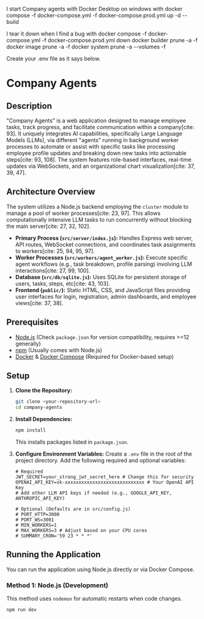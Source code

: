 I start Company agents with Docker Desktop on windows with 
docker compose -f docker-compose.yml -f docker-compose.prod.yml up -d --build

I tear it down when I find a bug with
docker compose -f docker-compose.yml -f docker-compose.prod.yml down
docker builder prune -a -f
docker image prune -a -f 
docker system prune -a --volumes -f

Create your .env file as it says below.


# Company Agents

## Description

"Company Agents" is a web application designed to manage employee tasks, track progress, and facilitate communication within a company[cite: 93]. It uniquely integrates AI capabilities, specifically Large Language Models (LLMs), via different "agents" running in background worker processes to automate or assist with specific tasks like processing employee profile updates and breaking down new tasks into actionable steps[cite: 93, 108]. The system features role-based interfaces, real-time updates via WebSockets, and an organizational chart visualization[cite: 37, 39, 47].

## Architecture Overview

The system utilizes a Node.js backend employing the `cluster` module to manage a pool of worker processes[cite: 23, 97]. This allows computationally intensive LLM tasks to run concurrently without blocking the main server[cite: 27, 32, 102].

* **Primary Process (`src/server/index.js`):** Handles Express web server, API routes, WebSocket connections, and coordinates task assignments to workers[cite: 25, 94, 95, 97].
* **Worker Processes (`src/workers/agent_worker.js`):** Execute specific agent workflows (e.g., task breakdown, profile parsing) involving LLM interactions[cite: 27, 99, 100].
* **Database (`src/db/sqlite.js`):** Uses SQLite for persistent storage of users, tasks, steps, etc[cite: 43, 103].
* **Frontend (`public/`):** Static HTML, CSS, and JavaScript files providing user interfaces for login, registration, admin dashboards, and employee views[cite: 37, 38].

## Prerequisites

* [Node.js](https://nodejs.org/) (Check `package.json` for version compatibility, requires >=12 generally)
* [npm](https://www.npmjs.com/) (Usually comes with Node.js)
* [Docker](https://www.docker.com/) & [Docker Compose](https://docs.docker.com/compose/) (Required for Docker-based setup)

## Setup

1.  **Clone the Repository:**
    ```bash
    git clone <your-repository-url>
    cd company-agents
    ```

2.  **Install Dependencies:**
    ```bash
    npm install
    ```
    This installs packages listed in `package.json`.

3.  **Configure Environment Variables:**
    Create a `.env` file in the root of the project directory. Add the following required and optional variables:

    ```dotenv
    # Required
    JWT_SECRET=your_strong_jwt_secret_here # Change this for security
    OPENAI_API_KEY=sk-xxxxxxxxxxxxxxxxxxxxxxxxxxxxx # Your OpenAI API Key
    # Add other LLM API keys if needed (e.g., GOOGLE_API_KEY, ANTHROPIC_API_KEY)

    # Optional (Defaults are in src/config.js)
    # PORT_HTTP=3000
    # PORT_WS=3001
    # MIN_WORKERS=1
    # MAX_WORKERS=3 # Adjust based on your CPU cores
    # SUMMARY_CRON='59 23 * * *'
    ```

## Running the Application

You can run the application using Node.js directly or via Docker Compose.

### Method 1: Node.js (Development)

This method uses `nodemon` for automatic restarts when code changes.

```bash
npm run dev
